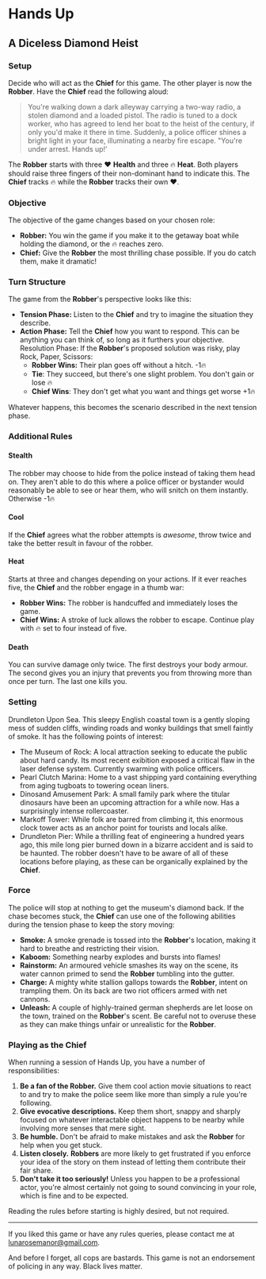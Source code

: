 # Hands Up
## A Diceless Diamond Heist

### Setup
Decide who will act as the **Chief** for this game. The other player is now the **Robber**. Have the **Chief** read the following aloud:
> You're walking down a dark alleyway carrying a two-way radio, a stolen diamond and a loaded pistol. The radio is tuned to a dock worker, who has agreed to lend her boat to the heist of the century, if only you'd make it there in time. Suddenly, a police officer shines a bright light in your face, illuminating a nearby fire escape.
> "You're under arrest. Hands up!'

The **Robber** starts with three ❤️ **Health** and three 🔥 **Heat**. Both players should raise three fingers of their non-dominant hand to indicate this. The **Chief** tracks 🔥 while the **Robber** tracks their own ❤️.

### Objective
The objective of the game changes based on your chosen role:
- **Robber:** You win the game if you make it to the getaway boat while holding the diamond, or the 🔥 reaches zero.
- **Chief:** Give the **Robber** the most thrilling chase possible. If you do catch them, make it dramatic!

### Turn Structure
The game from the **Robber**'s perspective looks like this:
- **Tension Phase:** Listen to the **Chief** and try to imagine the situation they describe.
- **Action Phase:** Tell the **Chief** how you want to respond. This can be anything you can think of, so long as it furthers your objective.
Resolution Phase: If the **Robber**'s proposed solution was risky, play Rock, Paper, Scissors:
    - **Robber Wins:** Their plan goes off without a hitch. -1🔥
    - **Tie**: They succeed, but there's one slight problem. You don't gain or lose 🔥
    - **Chief Wins**: They don't get what you want and things get worse +1🔥

Whatever happens, this becomes the scenario described in the next tension phase.

### Additional Rules

#### Stealth
The robber may choose to hide from the police instead of taking them head on. They aren't able to do this where a police officer or bystander would reasonably be able to see or hear them, who will snitch on them instantly. Otherwise -1🔥

#### Cool
If the **Chief** agrees what the robber attempts is *awesome*, throw twice and take the better result in favour of the robber.

#### Heat
Starts at three and changes depending on your actions. If it ever reaches five, the **Chief** and the robber engage in a thumb war:
- **Robber Wins:** The robber is handcuffed and immediately loses the game.
- **Chief Wins:** A stroke of luck allows the robber to escape. Continue play with 🔥 set to four instead of five.

#### Death
You can survive damage only twice. The first destroys your body armour. The second gives you an injury that prevents you from throwing more than once per turn. The last one kills you.

### Setting
Drundleton Upon Sea. This sleepy English coastal town is a gently sloping mess of sudden cliffs, winding roads and wonky buildings that smell faintly of smoke. It has the following points of interest:
- The Museum of Rock: A local attraction seeking to educate the public about hard candy. Its most recent exibition exposed a critical flaw in the laser defense system. Currently swarming with police officers.
- Pearl Clutch Marina: Home to a vast shipping yard containing everything from aging tugboats to towering ocean liners.
- Dinosand Amusement Park: A small family park where the titular dinosaurs have been an upcoming attraction for a while now. Has a surprisingly intense rollercoaster.
- Markoff Tower: While folk are barred from climbing it, this enormous clock tower acts as an anchor point for tourists and locals alike.
- Drundleton Pier: While a thrilling feat of engineering a hundred years ago, this mile long pier burned down in a bizarre accident and is said to be haunted.
The robber doesn't have to be aware of all of these locations before playing, as these can be organically explained by the **Chief**.

### Force
The police will stop at nothing to get the museum's diamond back. If the chase becomes stuck, the **Chief** can use one of the following abilities during the tension phase to keep the story moving:
- **Smoke:** A smoke grenade is tossed into the **Robber**'s location, making it hard to breathe and restricting their vision.
- **Kaboom:** Something nearby explodes and bursts into flames!
- **Rainstorm:** An armoured vehicle smashes its way on the scene, its water cannon primed to send the **Robber** tumbling into the gutter.
- **Charge:** A mighty white stallion gallops towards the **Robber**, intent on trampling them. On its back are two riot officers armed with net cannons.
- **Unleash:** A couple of highly-trained german shepherds are let loose on the town, trained on the **Robber**'s scent.
Be careful not to overuse these as they can make things unfair or unrealistic for the **Robber**.

### Playing as the Chief
When running a session of Hands Up, you have a number of responsibilities:
1. **Be a fan of the Robber.** Give them cool action movie situations to react to and try to make the police seem like more than simply a rule you're following.
2. **Give evocative descriptions.** Keep them short, snappy and sharply focused on whatever interactable object happens to be nearby while involving more senses that mere sight.
3. **Be humble.** Don't be afraid to make mistakes and ask the **Robber** for help when you get stuck.
4. **Listen closely.** **Robbers** are more likely to get frustrated if you enforce your idea of the story on them instead of letting them contribute their fair share.
5. **Don't take it too seriously!** Unless you happen to be a professional actor, you're almost certainly not going to sound convincing in your role, which is fine and to be expected.

Reading the rules before starting is highly desired, but not required.

--------------------------------------------------------------------------------

If you liked this game or have any rules queries, please contact me at lunarosemanor@gmail.com.

And before I forget, all cops are bastards. This game is not an endorsement of policing in any way. Black lives matter.
